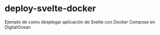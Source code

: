 # deploy-svelte-docker
Ejemplo de como desplegar aplicación de Svelte con Docker Compose en DigitalOcean
